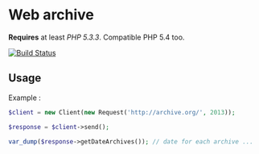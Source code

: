 Web archive
===========

**Requires** at least *PHP 5.3.3*. Compatible PHP 5.4 too.

[![Build Status](https://travis-ci.org/pokap/WebArchive.png?branch=master)](https://travis-ci.org/pokap/WebArchive)

Usage
-------------

Example :

``` php
$client = new Client(new Request('http://archive.org/', 2013));

$response = $client->send();

var_dump($response->getDateArchives()); // date for each archive ...
```
